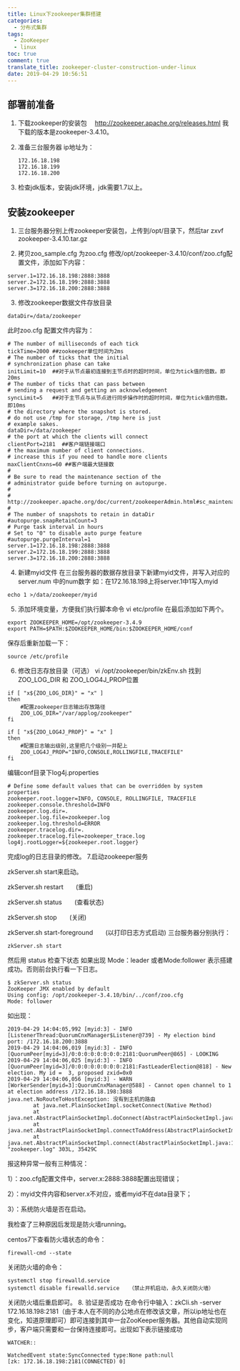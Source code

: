 ```yaml
---
title: Linux下zookeeper集群搭建
categories:
  - 分布式集群
tags:
  - ZooKeeper
  - linux
toc: true
comment: true
translate_title: zookeeper-cluster-construction-under-linux
date: 2019-04-29 10:56:51
---
```

## 部署前准备
1. 下载zookeeper的安装包
    　http://zookeeper.apache.org/releases.html 我下载的版本是zookeeper-3.4.10。

2. 准备三台服务器
   ip地址为：
   
   ```
   172.16.18.198
   172.16.18.199
   172.16.18.200
   ```

3. 检查jdk版本，安装jdk环境，jdk需要1.7以上。

## 安装zookeeper
1. 三台服务器分别上传zookeeper安装包，上传到/opt/目录下，然后tar zxvf zookeeper-3.4.10.tar.gz 

2. 拷贝zoo_sample.cfg 为zoo.cfg 修改/opt/zookeeper-3.4.10/conf/zoo.cfg配置文件，添加如下内容：

```
server.1=172.16.18.198:2888:3888
server.2=172.16.18.199:2888:3888
server.3=172.16.18.200:2888:3888

```

3. 修改zookeeper数据文件存放目录
```
dataDir=/data/zookeeper
```

此时zoo.cfg 配置文件内容为：
```
# The number of milliseconds of each tick
tickTime=2000 ##zookeeper单位时间为2ms
# The number of ticks that the initial 
# synchronization phase can take
initLimit=10  ##对于从节点最初连接到主节点时的超时时间，单位为tick值的倍数。即20ms
# The number of ticks that can pass between 
# sending a request and getting an acknowledgement
syncLimit=5   ##对于主节点与从节点进行同步操作时的超时时间，单位为tick值的倍数。即10ms
# the directory where the snapshot is stored.
# do not use /tmp for storage, /tmp here is just 
# example sakes.
dataDir=/data/zookeeper
# the port at which the clients will connect
clientPort=2181  ##客户端链接端口
# the maximum number of client connections.
# increase this if you need to handle more clients
maxClientCnxns=60 ##客户端最大链接数
#
# Be sure to read the maintenance section of the 
# administrator guide before turning on autopurge.
#
# http://zookeeper.apache.org/doc/current/zookeeperAdmin.html#sc_maintenance
#
# The number of snapshots to retain in dataDir
#autopurge.snapRetainCount=3
# Purge task interval in hours
# Set to "0" to disable auto purge feature
#autopurge.purgeInterval=1
server.1=172.16.18.198:2888:3888  
server.2=172.16.18.199:2888:3888
server.3=172.16.18.200:2888:3888
```
4. 新建myid文件
在三台服务器的数据存放目录下新建myid文件，并写入对应的server.num 中的num数字
如：在172.16.18.198上将server.1中1写入myid
```
echo 1 >/data/zookeeper/myid
```
5. 添加环境变量，方便我们执行脚本命令
vi  etc/profile 在最后添加如下两个。
```
export ZOOKEEPER_HOME=/opt/zookeeper-3.4.9
export PATH=$PATH:$ZOOKEEPER_HOME/bin:$ZOOKEEPER_HOME/conf
```
保存后重新加载一下：
```
source /etc/profile
```
6. 修改日志存放目录（可选）
vi /opt/zookeeper/bin/zkEnv.sh 找到ZOO_LOG_DIR 和 ZOO_LOG4J_PROP位置
```
if [ "x${ZOO_LOG_DIR}" = "x" ] 
then 
    #配置zookeeper日志输出存放路径 
    ZOO_LOG_DIR="/var/applog/zookeeper" 
fi 

if [ "x${ZOO_LOG4J_PROP}" = "x" ] 
then 
    #配置日志输出级别,这里把几个级别一并配上 
    ZOO_LOG4J_PROP="INFO,CONSOLE,ROLLINGFILE,TRACEFILE" 
fi
```
编辑conf目录下log4j.properties
```
# Define some default values that can be overridden by system properties 
zookeeper.root.logger=INFO, CONSOLE, ROLLINGFILE, TRACEFILE 
zookeeper.console.threshold=INFO 
zookeeper.log.dir=. 
zookeeper.log.file=zookeeper.log 
zookeeper.log.threshold=ERROR 
zookeeper.tracelog.dir=. 
zookeeper.tracelog.file=zookeeper_trace.log 
log4j.rootLogger=${zookeeper.root.logger}
```
完成log的日志目录的修改。
7.启动zookeeper服务

zkServer.sh start来启动。

zkServer.sh restart　　(重启)

zkServer.sh status　　(查看状态)

zkServer.sh stop　　(关闭)

zkServer.sh start-foreground　　(以打印日志方式启动)
三台服务器分别执行：
```
zkServer.sh start
```
然后用 status 检查下状态 如果出现 Mode：leader 或者Mode:follower 表示搭建成功。否则前台执行看一下日志。
```
$ zkServer.sh status
ZooKeeper JMX enabled by default
Using config: /opt/zookeeper-3.4.10/bin/../conf/zoo.cfg
Mode: follower
```
如出现：
```
2019-04-29 14:04:05,992 [myid:3] - INFO  [ListenerThread:QuorumCnxManager$Listener@739] - My election bind port: /172.16.18.200:3888
2019-04-29 14:04:06,019 [myid:3] - INFO  [QuorumPeer[myid=3]/0:0:0:0:0:0:0:0:2181:QuorumPeer@865] - LOOKING
2019-04-29 14:04:06,025 [myid:3] - INFO  [QuorumPeer[myid=3]/0:0:0:0:0:0:0:0:2181:FastLeaderElection@818] - New election. My id =  3, proposed zxid=0x0
2019-04-29 14:04:06,056 [myid:3] - WARN  [WorkerSender[myid=3]:QuorumCnxManager@588] - Cannot open channel to 1 at election address /172.16.18.198:3888
java.net.NoRouteToHostException: 没有到主机的路由
        at java.net.PlainSocketImpl.socketConnect(Native Method)
        at java.net.AbstractPlainSocketImpl.doConnect(AbstractPlainSocketImpl.java:345)
        at java.net.AbstractPlainSocketImpl.connectToAddress(AbstractPlainSocketImpl.java:206)
        at java.net.AbstractPlainSocketImpl.connect(AbstractPlainSocketImpl.java:188)
"zookeeper.log" 303L, 35429C

```
报这种异常一般有三种情况：

1）：zoo.cfg配置文件中，server.x:2888:3888配置出现错误；

2）：myid文件内容和server.x不对应，或者myid不在data目录下；

3）：系统防火墙是否在启动。

我检查了三种原因后发现是防火墙running。

centos7下查看防火墙状态的命令：
```
firewall-cmd --state
```
关闭防火墙的命令：
```
systemctl stop firewalld.service
systemctl disable firewalld.service   （禁止开机启动，永久关闭防火墙）
```
关闭防火墙后重启即可。
8. 验证是否成功
在命令行中输入：zkCli.sh -server 172.16.18.198:2181（由于本人在不同的办公地点在修改该文章，所以ip地址也在变化，知道原理即可）即可连接到其中一台ZooKeeper服务器。其他自动实现同步，客户端只需要和一台保持连接即可。出现如下表示链接成功
```
WATCHER::

WatchedEvent state:SyncConnected type:None path:null
[zk: 172.16.18.198:2181(CONNECTED) 0] 

```